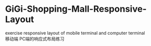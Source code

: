 # GiGi-Shopping-Mall-Responsive-Layout
exercise responsive layout of mobile terminal and computer terminal <br>
移动端 PC端的响应式布局练习 <br>
